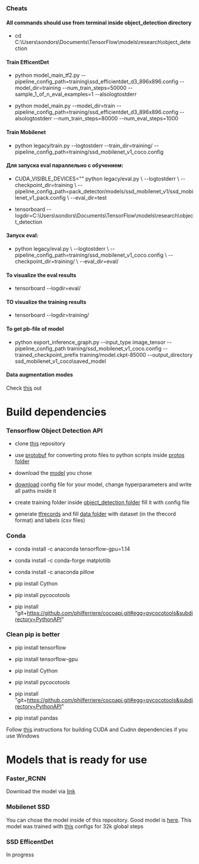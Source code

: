 ### Cheats

#### All commands should use from terminal inside object_detection directory

- cd C:\Users\sondors\Documents\TensorFlow\models\research\object_detection

#### Train EfficentDet

- python model_main_tf2.py --pipeline_config_path=training\ssd_efficientdet_d3_896x896.config --model_dir=training --num_train_steps=50000 --sample_1_of_n_eval_examples=1 --alsologtostderr

- python model_main.py --model_dir=train --pipeline_config_path=training/ssd_efficientdet_d3_896x896.config --alsologtostderr --num_train_steps=80000 --num_eval_steps=1000

#### Train Mobilenet

- python legacy/train.py --logtostderr --train_dir=training/ --pipeline_config_path=training/ssd_mobilenet_v1_coco.config

#### Для запуска eval параллельно с обучением:

- CUDA_VISIBLE_DEVICES="" python legacy/eval.py \ --logtostderr \ --checkpoint_dir=training \ --pipeline_config_path=pack_detector/models/ssd_mobilenet_v1/ssd_mobilenet_v1_pack.config \ --eval_dir=test

- tensorboard --logdir=C:\Users\sondors\Documents\TensorFlow\models\research\object_detection

#### Запуск eval:

- python legacy/eval.py \ --logtostderr \ --pipeline_config_path=training/ssd_mobilenet_v1_coco.config \ --checkpoint_dir=training/ \ --eval_dir=eval/

#### To visualize the eval results
- tensorboard --logdir=eval/

#### TO visualize the training results
- tensorboard --logdir=training/

#### To get pb-file of model

- python export_inference_graph.py --input_type image_tensor --pipeline_config_path training/ssd_mobilenet_v1_coco.config --trained_checkpoint_prefix training/model.ckpt-85000 --output_directory ssd_mobilenet_v1_coco\saved_model

#### Data augmentation modes

Check [this](https://github.com/tensorflow/models/blob/master/research/object_detection/protos/preprocessor.proto) out

# Build dependencies

### Tensorflow Object Detection API

- clone [this](https://github.com/tensorflow/models.git) repository

- use [protobuf](https://developers.google.com/protocol-buffers/) for converting proto files to python scripts inside [protos folder](https://github.com/tensorflow/models/tree/master/research/object_detection/protos)

- download the [model](https://github.com/tensorflow/models/blob/master/research/object_detection/g3doc/tf2_detection_zoo.md) you chose

- [download](https://github.com/tensorflow/models/tree/master/research/object_detection/samples/configs) config file for your model, change hyperparameters and write all paths inside it

- create training folder inside [object_detection folder](https://github.com/tensorflow/models/tree/master/research/object_detection) fill it with config file

- generate [tfrecords](https://github.com/IgorSondors/OCR-for-Russian-documents/tree/master/generate_tfrecords) and fill [data folder](https://github.com/tensorflow/models/tree/master/research/object_detection/data) with dataset (in the tfrecord format) and labels (csv files)

### Conda

- conda install -c anaconda tensorflow-gpu=1.14

- conda install -c conda-forge matplotlib

- conda install -c anaconda pillow

- pip install Cython

- pip install pycocotools

- pip install "git+https://github.com/philferriere/cocoapi.git#egg=pycocotools&subdirectory=PythonAPI"

### Clean pip is better

- pip install tensorflow

- pip install tensorflow-gpu

- pip install Cython

- pip install pycocotools

- pip install "git+https://github.com/philferriere/cocoapi.git#egg=pycocotools&subdirectory=PythonAPI"

- pip install pandas

Follow [this](https://towardsdatascience.com/installing-tensorflow-with-cuda-cudnn-and-gpu-support-on-windows-10-60693e46e781) instructions for building CUDA and Cudnn dependencies if you use Windows

# Models that is ready for use

### Faster_RCNN

Download the model via [link](https://drive.google.com/file/d/1LFpO1DsDm2EHcYFPWQfAikgnHQ3mNPGm/view?usp=sharing)

### Mobilenet SSD

You can chose the model inside of this repository. Good model is [here](https://github.com/IgorSondors/OCR-for-Russian-documents/blob/master/frozen_inference_graph.pb). This model was trained with [this](https://github.com/IgorSondors/text_detector/blob/master/faster_rcnn_resnet101_coco.config) configs for 32k global steps

### SSD EfficentDet

In progress
